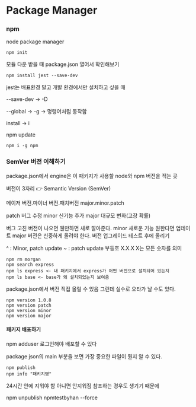 # Package Manager

### npm

node package manager

```
npm init
```

모듈 다운 받을 때 package.json 열어서 확인해보기

```
npm install jest --save-dev
```

jest는 배표환경 말고 개발 환경에서만 설치하고 싶을 때

--save-dev -> -D

--global -> -g -> 명령어처럼 동작함

install -> i

npm update
```
npm i -g npm
```

### SemVer 버전 이해하기

package.json에서 engine은 이 패키지가 사용할 node와 npm 버전을 적는 곳

버전이 3자리 👉 Semantic Version (SemVer)

메이저 버전.마이너 버전.패치버전
major.minor.patch

patch 버그 수정
minor 신기능 추가
major 대규모 변화(고장 확률)


버그 고친 버전이 나오면 웬만하면 새로 깔아준다.
minor 새로운 기능 원한다면 업데이트
major 버전은 신중하게 올려야 한다.
버전 업그레이드 테스트 후에 올리기

^ : Minor, patch update
~ : patch update
부등호
X.X.X X는 모든 숫자를 의미

```
npm rm morgan
npm search express
npm ls express <- 내 패키지에서 express가 어떤 버전으로 설치되어 있는지
npm ls base <- base가 왜 설치되었는지 보여줌
```

package.json에서 버전 직접 올릴 수 있음
그런데 실수로 오타가 날 수도 있다.

```
npm version 1.0.8
npm version patch
npm version minor
npm version major
```


#### 패키지 배포하기

npm adduser
로그인해야 배포할 수 있다

package json의 main 부분을 보면 가장 중요한 파일이 뭔지 알 수 있다.


```
npm publish
npm info "패키지명"
```

24시간 안에 지워야 함
아니면 안지워짐
참조하는 경우도 생기기 때문에

npm unpublish npmtestbyhan --force


